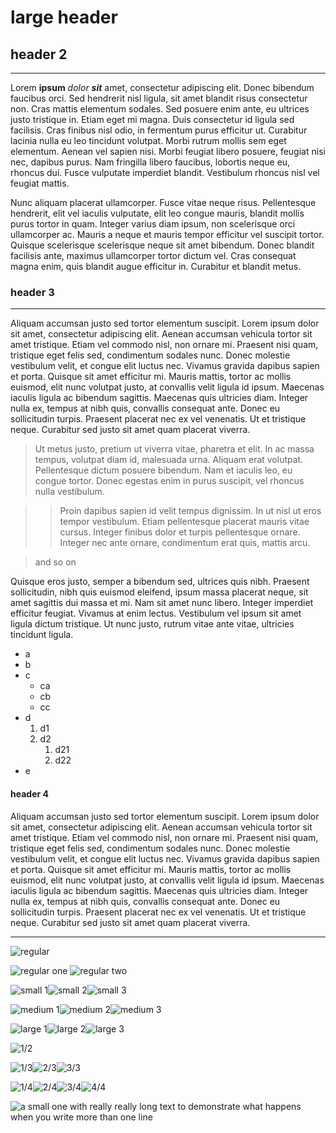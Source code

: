 
# large header 

## header 2

---

Lorem **ipsum** *dolor* ***sit*** amet, consectetur adipiscing elit. Donec bibendum faucibus orci. Sed hendrerit nisl ligula, sit amet blandit risus consectetur non. Cras mattis elementum sodales. Sed posuere enim ante, eu ultrices justo tristique in. Etiam eget mi magna. Duis consectetur id ligula sed facilisis. Cras finibus nisl odio, in fermentum purus efficitur ut. Curabitur lacinia nulla eu leo tincidunt volutpat. Morbi rutrum mollis sem eget elementum. Aenean vel sapien nisi. Morbi feugiat libero posuere, feugiat nisi nec, dapibus purus. Nam fringilla libero faucibus, lobortis neque eu, rhoncus dui. Fusce vulputate imperdiet blandit. Vestibulum rhoncus nisl vel feugiat mattis.

Nunc aliquam placerat ullamcorper. Fusce vitae neque risus. Pellentesque hendrerit, elit vel iaculis vulputate, elit leo congue mauris, blandit mollis purus tortor in quam. Integer varius diam ipsum, non scelerisque orci ullamcorper ac. Mauris a neque et mauris tempor efficitur vel suscipit tortor. Quisque scelerisque scelerisque neque sit amet bibendum. Donec blandit facilisis ante, maximus ullamcorper tortor dictum vel. Cras consequat magna enim, quis blandit augue efficitur in. Curabitur et blandit metus.


### header 3

---

Aliquam accumsan justo sed tortor elementum suscipit. Lorem ipsum dolor sit amet, consectetur adipiscing elit. Aenean accumsan vehicula tortor sit amet tristique. Etiam vel commodo nisl, non ornare mi. Praesent nisi quam, tristique eget felis sed, condimentum sodales nunc. Donec molestie vestibulum velit, et congue elit luctus nec. Vivamus gravida dapibus sapien et porta. Quisque sit amet efficitur mi. Mauris mattis, tortor ac mollis euismod, elit nunc volutpat justo, at convallis velit ligula id ipsum. Maecenas iaculis ligula ac bibendum sagittis. Maecenas quis ultricies diam. Integer nulla ex, tempus at nibh quis, convallis consequat ante. Donec eu sollicitudin turpis. Praesent placerat nec ex vel venenatis. Ut et tristique neque. Curabitur sed justo sit amet quam placerat viverra.

> Ut metus justo, pretium ut viverra vitae, pharetra et elit. In ac massa tempus, volutpat diam id, malesuada urna. Aliquam erat volutpat. Pellentesque dictum posuere bibendum. Nam et iaculis leo, eu congue tortor. Donec egestas enim in purus suscipit, vel rhoncus nulla vestibulum. 

>> Proin dapibus sapien id velit tempus dignissim. In ut nisl ut eros tempor vestibulum. Etiam pellentesque placerat mauris vitae cursus. Integer finibus dolor et turpis pellentesque ornare. Integer nec ante ornare, condimentum erat quis, mattis arcu.

> and so on

Quisque eros justo, semper a bibendum sed, ultrices quis nibh. Praesent sollicitudin, nibh quis euismod eleifend, ipsum massa placerat neque, sit amet sagittis dui massa et mi. Nam sit amet nunc libero. Integer imperdiet efficitur feugiat. Vivamus at enim lectus. Vestibulum vel ipsum sit amet ligula dictum tristique. Ut nunc justo, rutrum vitae ante vitae, ultricies tincidunt ligula. 


- a
- b
- c
    - ca
    - cb
    - cc
- d
    1. d1
    2. d2
        1. d21
        2. d22
- e

#### header 4

Aliquam accumsan justo sed tortor elementum suscipit. Lorem ipsum dolor sit amet, consectetur adipiscing elit. Aenean accumsan vehicula tortor sit amet tristique. Etiam vel commodo nisl, non ornare mi. Praesent nisi quam, tristique eget felis sed, condimentum sodales nunc. Donec molestie vestibulum velit, et congue elit luctus nec. Vivamus gravida dapibus sapien et porta. Quisque sit amet efficitur mi. Mauris mattis, tortor ac mollis euismod, elit nunc volutpat justo, at convallis velit ligula id ipsum. Maecenas iaculis ligula ac bibendum sagittis. Maecenas quis ultricies diam. Integer nulla ex, tempus at nibh quis, convallis consequat ante. Donec eu sollicitudin turpis. Praesent placerat nec ex vel venenatis. Ut et tristique neque. Curabitur sed justo sit amet quam placerat viverra.

---

![regular](/logo.png) 

![regular one](/logo.png) ![regular two](/logo.png)

![small 1](/logo.png?small)![small 2](/logo.png?small)![small 3](/logo.png?small)

![medium 1](/logo.png?medium)![medium 2](/logo.png?medium)![medium 3](/logo.png?medium)

![large 1](/logo.png?large)![large 2](/logo.png?large)![large 3](/logo.png?large) 

![1/2](/logo.png?half)

![1/3](/logo.png?third)![2/3](/logo.png?third)![3/3](/logo.png?third)

![1/4](/logo.png?quarter)![2/4](/logo.png?quarter)![3/4](/logo.png?quarter)![4/4](/logo.png?quarter)

![a small one with really really long text to demonstrate what happens when you write more than one line](/snapegamer.jpg?small)



